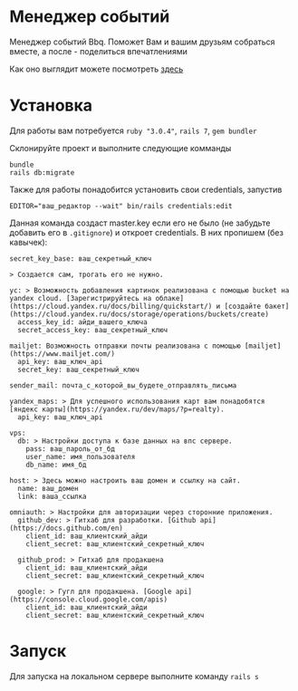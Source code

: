 # Менеджер событий
Менеджер событий Bbq. Поможет Вам и вашим друзьям собраться вместе, а после - поделиться впечатлениями

Как оно выглядит можете посмотреть [здесь](https://supabbq.site)

# Установка
Для работы вам потребуется `ruby "3.0.4"`, `rails 7`, `gem bundler`

Склонируйте проект и выполните следующие комманды

```
bundle
rails db:migrate
```

Также для работы понадобится установить свои credentials, запустив

```
EDITOR="ваш_редактор --wait" bin/rails credentials:edit
```

Данная команда создаст master.key если его не было (не забудьте добавить его в `.gitignore`) и откроет credentials. В них пропишем (без кавычек):

```
secret_key_base: ваш_секретный_ключ 

> Создается сам, трогать его не нужно.

yc: > Возможность добавления картинок реализована с помощью bucket на yandex cloud. [Зарегистрируйтесь на облаке](https://cloud.yandex.ru/docs/billing/quickstart/) и [создайте бакет](https://cloud.yandex.ru/docs/storage/operations/buckets/create)
  access_key_id: айди_вашего_ключа
  secret_access_key: ваш_секретный_ключ

mailjet: Возможность отправки почты реализована с помощью [mailjet](https://www.mailjet.com/)
  api_key: ваш_ключ_api
  secret_key: ваш_секретный_ключ

sender_mail: почта_с_которой_вы_будете_отправлять_письма  

yandex_maps: > Для успешного использования карт вам понадобятся [яндекс карты](https://yandex.ru/dev/maps/?p=realty).
  api_key: ваш_ключ_api

vps:
  db: > Настройки доступа к базе данных на впс сервере.
    pass: ваш_пароль_от_бд
    user_name: имя_пользователя
    db_name: имя_бд

host: > Здесь можно настроить ваш домен и ссылку на сайт.
  name: ваш_домен
  link: ваша_ссылка

omniauth: > Настройки для авторизации через сторонние приложения.
  github_dev: > Гитхаб для разработки. [Github api](https://docs.github.com/en)
    client_id: ваш_клиентский_айди
    client_secret: ваш_клиентский_секретный_ключ
    
  github_prod: > Гитхаб для продакшена
    client_id: ваш_клиентский_айди
    client_secret: ваш_клиентский_секретный_ключ
  
  google: > Гугл для продакшена. [Google api](https://console.cloud.google.com/apis)
    client_id: ваш_клиентский_айди
    client_secret: ваш_клиентский_секретный_ключ
```

# Запуск

Для запуска на локальном сервере выполните команду `rails s`
